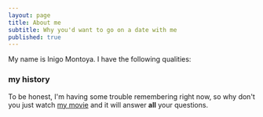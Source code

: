 ```yaml
---
layout: page
title: About me
subtitle: Why you'd want to go on a date with me
published: true
---
```


My name is Inigo Montoya. I have the following qualities:


### my history

To be honest, I'm having some trouble remembering right now, so why don't you just watch [my movie](http://en.wikipedia.org/wiki/The_Princess_Bride_%28film%29) and it will answer **all** your questions.
